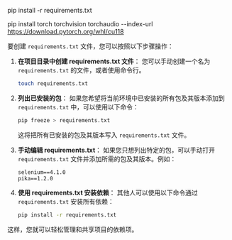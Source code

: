 pip install -r requirements.txt

pip install torch torchvision torchaudio --index-url https://download.pytorch.org/whl/cu118



要创建 `requirements.txt` 文件，您可以按照以下步骤操作：

1. **在项目目录中创建 requirements.txt 文件**：
   您可以手动创建一个名为 `requirements.txt` 的文件，或者使用命令行。

   ```bash
   touch requirements.txt
   ```

2. **列出已安装的包**：
   如果您希望将当前环境中已安装的所有包及其版本添加到 `requirements.txt` 中，可以使用以下命令：

   ```bash
   pip freeze > requirements.txt
   ```

   这将把所有已安装的包及其版本写入 `requirements.txt` 文件。

3. **手动编辑 requirements.txt**：
   如果您只想列出特定的包，可以手动打开 `requirements.txt` 文件并添加所需的包及其版本。例如：

   ```
   selenium==4.1.0
   pika==1.2.0
   ```

4. **使用 requirements.txt 安装依赖**：
   其他人可以使用以下命令通过 `requirements.txt` 安装所有依赖：

   ```bash
   pip install -r requirements.txt
   ```

这样，您就可以轻松管理和共享项目的依赖项。